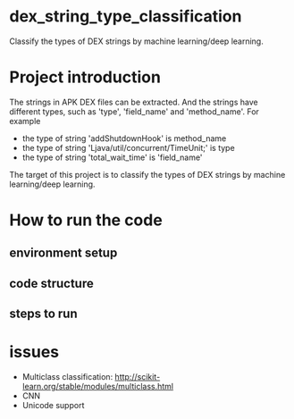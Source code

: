 # dex_string_type_classification
Classify the types of DEX strings by machine learning/deep learning.


# Project introduction

The strings in APK DEX files can be extracted. And the strings have different types, such as 'type', 'field_name' and 'method_name'. For example
* the type of string 'addShutdownHook' is method_name
* the type of string 'Ljava/util/concurrent/TimeUnit;' is type
* the type of string 'total_wait_time' is 'field_name'

The target of this project is to classify the types of DEX strings by machine learning/deep learning.




# How to run the code

## environment setup



## code structure



## steps to run






# issues

* Multiclass classification: http://scikit-learn.org/stable/modules/multiclass.html
* CNN 
* Unicode support